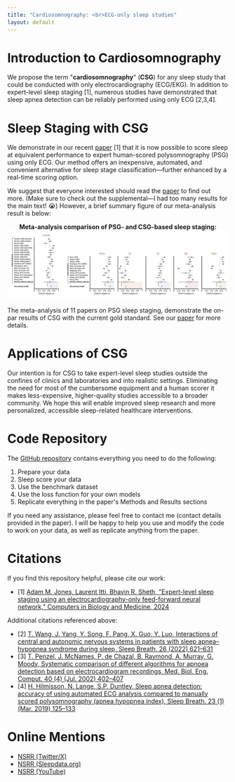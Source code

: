 ```yaml
---
title: "Cardiosomnography: <br>ECG-only sleep studies"
layout: default
---
```


# Introduction to Cardiosomnography

We propose the term "**cardiosomnography**" (**CSG**) for any sleep study that could be conducted with only electrocardiography (ECG/EKG). In addition to expert-level sleep staging [1], numerous studies have demonstrated that sleep apnea detection can be reliably performed using only ECG [2,3,4].

# Sleep Staging with CSG

We demonstrate in our recent [paper](<https://authors.elsevier.com/a/1j58I2OYd7gUK>) [1] that it is now possible to score sleep at equivalent performance to expert human-scored polysomnography (PSG) using only ECG. Our method offers an inexpensive, automated, and convenient alternative for sleep stage classification—further enhanced by a real-time scoring option.

We suggest that everyone interested should read the [paper](<https://authors.elsevier.com/a/1j58I2OYd7gUK>) to find out more. (Make sure to check out the supplemental—I had too many results for the main text! 😭) However, a brief summary figure of our meta-analysis result is below:

<div style="text-align: center;">
<b>Meta-analysis comparison of PSG- and CSG-based sleep staging:</b>
<img src="assets/meta-analysis.png" alt="Meta-analysis comparison of PSG- and CSG-based sleep staging"></img>
</div>

The meta-analysis of 11 papers on PSG sleep staging, demonstrate the on-par results of CSG with the current gold standard. See our [paper](<https://authors.elsevier.com/a/1j58I2OYd7gUK>) for more details.

# Applications of CSG

Our intention is for CSG to take expert-level sleep studies outside the confines of clinics and laboratories and into realistic settings. Eliminating the need for most of the cumbersome equipment and a human scorer it makes less-expensive, higher-quality studies accessible to a broader community. We hope this will enable improved sleep research and more personalized, accessible sleep-related healthcare interventions.

# Code Repository

The [GitHub repository](https://github.com/adammj/ecg-sleep-staging) contains everything you need to do the following:

1. Prepare your data
2. Sleep score your data
3. Use the benchmark dataset
4. Use the loss function for your own models
5. Replicate everything in the paper's Methods and Results sections

If you need any assistance, please feel free to contact me (contact details provided in the paper). I will be happy to help you use and modify the code to work on your data, as well as replicate anything from the paper.

# Citations

If you find this repository helpful, please cite our work:

- [1] [Adam M. Jones, Laurent Itti, Bhavin R. Sheth, "Expert-level sleep staging using an electrocardiography-only feed-forward neural network," Computers in Biology and Medicine, 2024](<https://authors.elsevier.com/a/1j58I2OYd7gUK>)

Additional citations referenced above:

- [2] [T. Wang, J. Yang, Y. Song, F. Pang, X. Guo, Y. Luo, Interactions of central and autonomic nervous systems in patients with sleep apnea–hypopnea syndrome during sleep, Sleep Breath. 26 (2022) 621–631](<https://doi.org/10.1007/s11325021-02429-6>)
- [3] [T. Penzel, J. McNames, P. de Chazal, B. Raymond, A. Murray, G. Moody, Systematic comparison of different algorithms for apnoea detection based on electrocardiogram recordings, Med. Biol. Eng. Comput. 40 (4) (Jul. 2002) 402–407](<https://doi.org/10.1007/bf02345072>)
- [4] [H. Hilmisson, N. Lange, S.P. Duntley, Sleep apnea detection: accuracy of using automated ECG analysis compared to manually scored polysomnography (apnea hypopnea index), Sleep Breath. 23 (1) (Mar. 2019) 125–133](<http://doi.org/10.1007/s11325-018-1672-0>)

# Online Mentions

- [NSRR (Twitter/X)](<https://x.com/sleepdatansrr/status/1805564095875498136?s=46>)
- [NSRR (Sleepdata.org)](<https://sleepdata.org/blog/2024/06/expert-level-sleep-staging-using-an-electrocardiography-only-feed-forward-neural-network>)
- [NSRR (YouTube)](<https://youtu.be/qRTqVaaiX6s>)